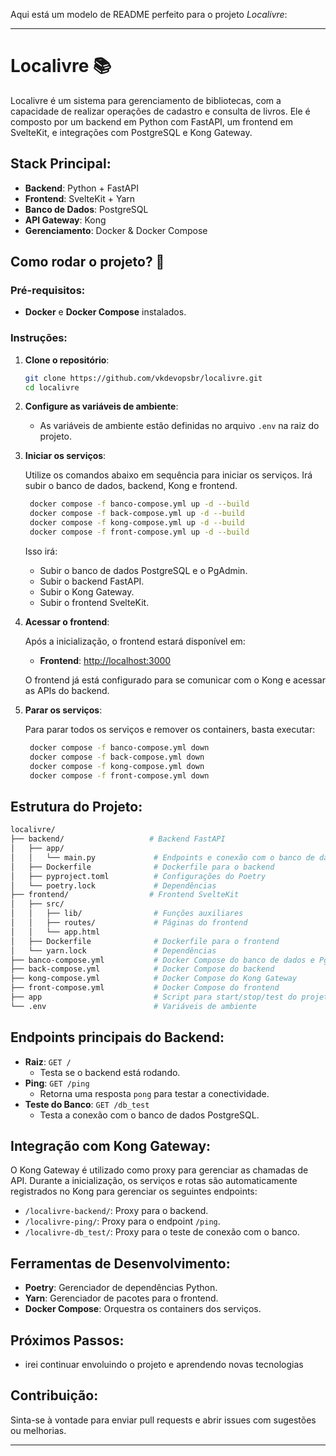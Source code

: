 Aqui está um modelo de README perfeito para o projeto *Localivre*:

---

# Localivre 📚

Localivre é um sistema para gerenciamento de bibliotecas, com a capacidade de realizar operações de cadastro e consulta de livros. Ele é composto por um backend em Python com FastAPI, um frontend em SvelteKit, e integrações com PostgreSQL e Kong Gateway.

## Stack Principal:

- **Backend**: Python + FastAPI
- **Frontend**: SvelteKit + Yarn
- **Banco de Dados**: PostgreSQL
- **API Gateway**: Kong
- **Gerenciamento**: Docker & Docker Compose

## Como rodar o projeto? 🚀

### Pré-requisitos:
- **Docker** e **Docker Compose** instalados.

### Instruções:

1. **Clone o repositório**:

   ```bash
   git clone https://github.com/vkdevopsbr/localivre.git
   cd localivre
   ```

2. **Configure as variáveis de ambiente**:
   - As variáveis de ambiente estão definidas no arquivo `.env` na raiz do projeto.

3. **Iniciar os serviços**:

   Utilize os comandos abaixo em sequência para iniciar os serviços. Irá subir o banco de dados, backend, Kong e frontend.

   ```bash
    docker compose -f banco-compose.yml up -d --build
    docker compose -f back-compose.yml up -d --build
    docker compose -f kong-compose.yml up -d --build
    docker compose -f front-compose.yml up -d --build
   ```

   Isso irá:
   - Subir o banco de dados PostgreSQL e o PgAdmin.
   - Subir o backend FastAPI.
   - Subir o Kong Gateway.
   - Subir o frontend SvelteKit.

4. **Acessar o frontend**:

   Após a inicialização, o frontend estará disponível em:
   - **Frontend**: [http://localhost:3000](http://localhost:3000)

   O frontend já está configurado para se comunicar com o Kong e acessar as APIs do backend.

5. **Parar os serviços**:

   Para parar todos os serviços e remover os containers, basta executar:

   ```bash
    docker compose -f banco-compose.yml down
    docker compose -f back-compose.yml down
    docker compose -f kong-compose.yml down
    docker compose -f front-compose.yml down
   ```

## Estrutura do Projeto:

```bash
localivre/
├── backend/                   # Backend FastAPI
│   ├── app/
│   │   └── main.py             # Endpoints e conexão com o banco de dados
│   ├── Dockerfile              # Dockerfile para o backend
│   ├── pyproject.toml          # Configurações do Poetry
│   └── poetry.lock             # Dependências
├── frontend/                  # Frontend SvelteKit
│   ├── src/
│   │   ├── lib/                # Funções auxiliares
│   │   ├── routes/             # Páginas do frontend
│   │   └── app.html
│   ├── Dockerfile              # Dockerfile para o frontend
│   └── yarn.lock               # Dependências
├── banco-compose.yml           # Docker Compose do banco de dados e PgAdmin
├── back-compose.yml            # Docker Compose do backend
├── kong-compose.yml            # Docker Compose do Kong Gateway
├── front-compose.yml           # Docker Compose do frontend
├── app                         # Script para start/stop/test do projeto
└── .env                        # Variáveis de ambiente
```

## Endpoints principais do Backend:

- **Raiz**: `GET /`
  - Testa se o backend está rodando.
- **Ping**: `GET /ping`
  - Retorna uma resposta `pong` para testar a conectividade.
- **Teste do Banco**: `GET /db_test`
  - Testa a conexão com o banco de dados PostgreSQL.

## Integração com Kong Gateway:

O Kong Gateway é utilizado como proxy para gerenciar as chamadas de API. Durante a inicialização, os serviços e rotas são automaticamente registrados no Kong para gerenciar os seguintes endpoints:

- `/localivre-backend/`: Proxy para o backend.
- `/localivre-ping/`: Proxy para o endpoint `/ping`.
- `/localivre-db_test/`: Proxy para o teste de conexão com o banco.

## Ferramentas de Desenvolvimento:

- **Poetry**: Gerenciador de dependências Python.
- **Yarn**: Gerenciador de pacotes para o frontend.
- **Docker Compose**: Orquestra os containers dos serviços.

## Próximos Passos:

- irei continuar envoluindo o projeto e aprendendo novas tecnologias

## Contribuição:

Sinta-se à vontade para enviar pull requests e abrir issues com sugestões ou melhorias.

---